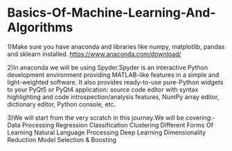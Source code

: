 # Basics-Of-Machine-Learning-And-Algorithms

1)Make sure you have anaconda and libraries like numpy, matplotlib, pandas and sklearn installed.
  https://www.anaconda.com/download/

2)In anaconda we will be using Spyder.Spyder is an interactive Python development environment providing MATLAB-like features in a simple and light-weighted software. It also provides ready-to-use pure-Python widgets to your PyQt5 or PyQt4 application: source code editor with syntax highlighting and code introspection/analysis features, NumPy array editor, dictionary editor, Python console, etc.

3)We will start from the very scratch in this journey.We will be covering:-
  Data Processing
  Regression
  Classification
  Clustering
  Different Forms Of Learning
  Natural Language Processing
  Deep Learning
  Dimensionality Reduction
  Model Selection & Boosting
